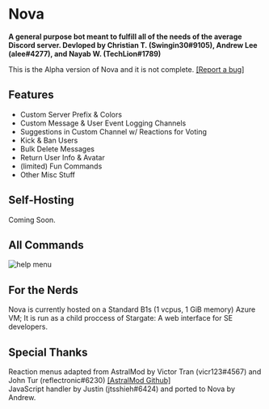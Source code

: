 # Nova
<b>A general purpose bot meant to fulfill all of the needs of the average Discord server.
Devloped by Christian T. (Swingin30#9105), Andrew Lee (alee#4277), and Nayab W. (TechLion#1789)</b>

This is the Alpha version of Nova and it is not complete. <a href="https://github.com/software-elevated/Nova/issues">[Report a bug]</a>

## Features
- Custom Server Prefix & Colors
- Custom Message & User Event Logging Channels
- Suggestions in Custom Channel w/ Reactions for Voting
- Kick & Ban Users
- Bulk Delete Messages
- Return User Info & Avatar
- (limited) Fun Commands
- Other Misc Stuff

## Self-Hosting
Coming Soon.

## All Commands
<img src="https://cdn.discordapp.com/attachments/537119674828324890/584113679801253923/unknown.png" alt="help menu">

## For the Nerds
Nova is currently hosted on a Standard B1s (1 vcpus, 1 GiB memory) Azure VM; It is run as a child proccess of Stargate: A web interface for SE developers. 

## Special Thanks
Reaction menus adapted from AstralMod by Victor Tran (vicr123#4567) and John Tur (reflectronic#6230) <a href="https://github.com/vicr123/AstralMod">[AstralMod Github]</a>
<br>JavaScript handler by Justin (jtsshieh#6424) and ported to Nova by Andrew.
